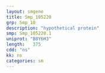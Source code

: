 ```yaml
---
layout: smgene
title: Smp_105220
grp: Smp_10
description: "hypothetical protein"
smp: Smp_105220.1
uniprot: "B8Y6H3"
length:   375
cdd: "ns"
kk: ns
categories: sm
---
```

